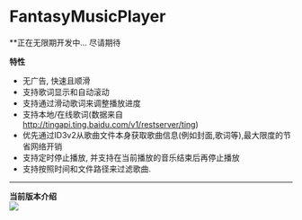 # FantasyMusicPlayer

**正在无限期开发中... 尽请期待

**特性**
- 无广告, 快速且顺滑
- 支持歌词显示和自动滚动
- 支持通过滑动歌词来调整播放进度
- 支持本地/在线歌词(数据来自 http://tingapi.ting.baidu.com/v1/restserver/ting)
- 优先通过ID3v2从歌曲文件本身获取歌曲信息(例如封面,歌词等),最大限度的节省网络开销
- 支持定时停止播放, 并支持在当前播放的音乐结束后再停止播放
- 支持按照时间和文件路径来过滤歌曲.

---
**当前版本介绍**<br/>
<img src="https://github.com/WosLovesLife/Fantasy/blob/master/screenshot/fantasyIntro.gif?raw=true"/>

